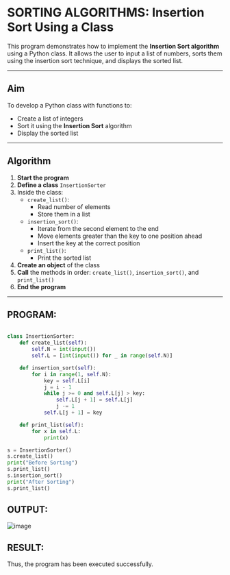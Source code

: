 #  SORTING ALGORITHMS: Insertion Sort Using a Class

This program demonstrates how to implement the **Insertion Sort algorithm** using a Python class. It allows the user to input a list of numbers, sorts them using the insertion sort technique, and displays the sorted list.

---

##  Aim

To develop a Python class with functions to:
- Create a list of integers
- Sort it using the **Insertion Sort** algorithm
- Display the sorted list

---

##  Algorithm

1. **Start the program**
2. **Define a class** `InsertionSorter`
3. Inside the class:
   - `create_list()`:
     - Read number of elements
     - Store them in a list
   - `insertion_sort()`:
     - Iterate from the second element to the end
     - Move elements greater than the key to one position ahead
     - Insert the key at the correct position
   - `print_list()`:
     - Print the sorted list
4. **Create an object** of the class
5. **Call** the methods in order: `create_list()`, `insertion_sort()`, and `print_list()`
6. **End the program**

---

##  PROGRAM:

```python

class InsertionSorter:
    def create_list(self):
        self.N = int(input())
        self.L = [int(input()) for _ in range(self.N)]

    def insertion_sort(self):
        for i in range(1, self.N):
            key = self.L[i]
            j = i - 1
            while j >= 0 and self.L[j] > key:
                self.L[j + 1] = self.L[j]
                j -= 1
            self.L[j + 1] = key

    def print_list(self):
        for x in self.L:
            print(x)

s = InsertionSorter()
s.create_list()
print("Before Sorting")
s.print_list()
s.insertion_sort()
print("After Sorting")
s.print_list()

```

## OUTPUT:

![image](https://github.com/user-attachments/assets/53511498-962f-409a-8e42-83027aaec002)

## RESULT:

Thus, the program has been executed successfully.
